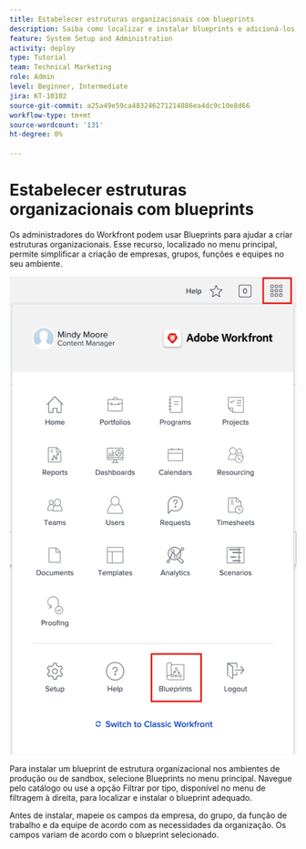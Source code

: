 ```yaml
---
title: Estabelecer estruturas organizacionais com blueprints
description: Saiba como localizar e instalar blueprints e adicioná-los ao [!UICONTROL Menu principal].
feature: System Setup and Administration
activity: deploy
type: Tutorial
team: Technical Marketing
role: Admin
level: Beginner, Intermediate
jira: KT-10102
source-git-commit: a25a49e59ca483246271214886ea4dc9c10e8d66
workflow-type: tm+mt
source-wordcount: '131'
ht-degree: 0%

---
```




# Estabelecer estruturas organizacionais com blueprints

Os administradores do Workfront podem usar Blueprints para ajudar a criar estruturas organizacionais. Esse recurso, localizado no menu principal, permite simplificar a criação de empresas, grupos, funções e equipes no seu ambiente.

![Estruturas organizacionais com [!UICONTROL Blueprints]](assets/BP_orgstructure_01.png)

Para instalar um blueprint de estrutura organizacional nos ambientes de produção ou de sandbox, selecione Blueprints no menu principal. Navegue pelo catálogo ou use a opção Filtrar por tipo, disponível no menu de filtragem à direita, para localizar e instalar o blueprint adequado.

Antes de instalar, mapeie os campos da empresa, do grupo, da função de trabalho e da equipe de acordo com as necessidades da organização. Os campos variam de acordo com o blueprint selecionado.

<!--Note: There are two types of Blueprints—Project Template and Organizational Structure. For more information on using blueprints and steps you need to take following installation, refer to the Blueprints articles.-->
